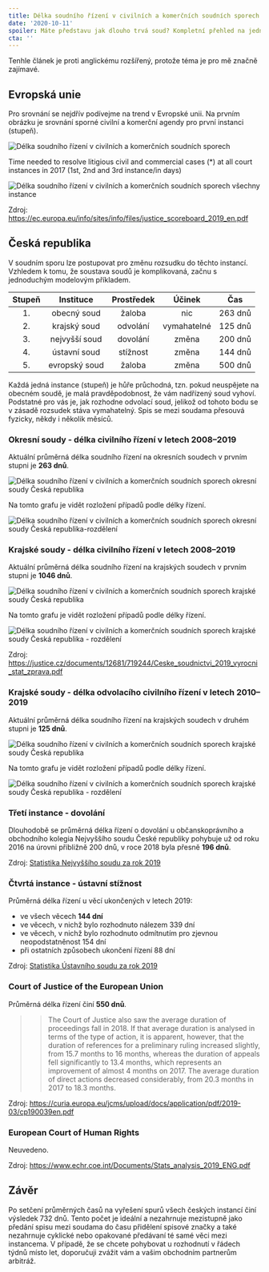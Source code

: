 ```yaml
---
title: Délka soudního řízení v civilních a komerčních soudních sporech
date: '2020-10-11'
spoiler: Máte představu jak dlouho trvá soud? Kompletní přehled na jedné stránce
cta: ''
---
```


Tenhle článek je proti anglickému rozšířený, protože téma je pro mě značně zajímavé.

## Evropská unie

Pro srovnání se nejdřív podívejme na trend v Evropské unii. Na prvním obrázku je srovnání sporné civilní a komerční agendy pro první instanci (stupeň).

![Délka soudního řízení v civilních a komerčních soudních sporech](./time-civil-case-first-instance.png)

Time needed to resolve litigious civil and commercial cases (*) at all court instances in 2017 (1st, 2nd and 3rd instance/in days)

![Délka soudního řízení v civilních a komerčních soudních sporech všechny instance](./time-civil-case-all-instances.png)

Zdroj: <https://ec.europa.eu/info/sites/info/files/justice_scoreboard_2019_en.pdf>

## Česká republika

V soudním sporu lze postupovat pro změnu rozsudku do těchto instancí. Vzhledem k tomu, že soustava soudů je komplikovaná, začnu s jednoduchým modelovým příkladem.

**Stupeň**|**Instituce**|**Prostředek**|**Účinek**|**Čas**
:-----:|:-----:|:-----:|:-----:|:-----:
1.|obecný soud|žaloba|nic|263 dnů
2.|krajský soud|odvolání|vymahatelné|125 dnů
3.|nejvyšší soud|dovolání|změna|200 dnů
4.|ústavní soud|stížnost|změna|144 dnů
5.|evropský soud|žaloba|změna|500 dnů

Každá jedná instance (stupeň) je hůře průchodná, tzn. pokud neuspějete na obecném soudě, je malá pravděpodobnost, že vám nadřízený soud vyhoví. Podstatné pro vás je, jak rozhodne odvolací soud, jelikož od tohoto bodu se v zásadě rozsudek stáva vymahatelný. Spis se mezi soudama přesouvá fyzicky, někdy i několik měsíců.

### Okresní soudy - délka civilního řízení v letech 2008–2019

Aktuální průměrná délka soudního řízení na okresních soudech v prvním stupni je **263 dnů**.

![Délka soudního řízení v civilních a komerčních soudních sporech okresní soudy Česká republika](./delka-civilniho-rizeni-prni-stupen-okresni-soudy.png)

Na tomto grafu je vidět rozložení případů podle délky řízení.

![Délka soudního řízení v civilních a komerčních soudních sporech okresní soudy Česká republika-rozdělení](./delka-civilniho-rizeni-prni-stupen-okresni-soudy-rozdeleni.png)

### Krajské soudy - délka civilního řízení v letech 2008–2019

Aktuální průměrná délka soudního řízení na krajských soudech v prvním stupni je **1046 dnů**.

![Délka soudního řízení v civilních a komerčních soudních sporech krajské soudy Česká republika](./delka-civilniho-rizeni-prni-stupen-krajske-soudy.png)

Na tomto grafu je vidět rozložení případů podle délky řízení.

![Délka soudního řízení v civilních a komerčních soudních sporech krajské soudy Česká republika - rozdělení](./delka-civilniho-rizeni-prni-stupen-krajske-soudy-rozdeleni.png)

Zdroj: <https://justice.cz/documents/12681/719244/Ceske_soudnictvi_2019_vyrocni_stat_zprava.pdf>

### Krajské soudy - délka odvolacího civilního řízení v letech 2010–2019

Aktuální průměrná délka soudního řízení na krajských soudech v druhém stupni je **125 dnů**.

![Délka soudního řízení v civilních a komerčních soudních sporech krajské soudy Česká republika](./delka-civilniho-rizeni-druhy-stupen-krajske-soudy.png)

Na tomto grafu je vidět rozložení případů podle délky řízení.

![Délka soudního řízení v civilních a komerčních soudních sporech krajské soudy Česká republika - rozdělení](./delka-civilniho-rizeni-druhy-stupen-krajske-soudy-rozdeleni.png)

### Třetí instance - dovolání

Dlouhodobě se průměrná délka řízení o dovolání u občanskoprávního a obchodního kolegia Nejvyššího soudu České republiky pohybuje už od roku 2016 na úrovni přibližně 200 dnů, v roce 2018 byla přesně **196 dnů**.

Zdroj: [Statistika Nejvyššího soudu za rok 2019](http://www.nsoud.cz/Judikatura/ns_web.nsf/web/Proverejnostamedia~TiskovezpravyNejvyssihosoudu~Nejvyssi_soud_znovu_podstatne_snizil_pocet_veci__ktere_zustaly_nevyrizeny_v_predeslem_roce_a_pravdepodobne_je_ceka_rozhodnuti_v_aktualnim_roce_2020__U_civilnich_dovolani_se_napriklad_snizil_pocet_tzv__nedodelku_o_temer_20_~?openDocument&lng=CZ)

### Čtvrtá instance - ústavní stížnost

Průměrná délka řízení u věcí ukončených v letech 2019:

- ve všech věcech **144 dní**
- ve věcech, v nichž bylo rozhodnuto nálezem 339 dní
- ve věcech, v nichž bylo rozhodnuto odmítnutím pro zjevnou neopodstatněnost 154 dní
- při ostatních způsobech ukončení řízení 88 dní

Zdroj: [Statistika Ústavního soudu za rok 2019](https://www.usoud.cz/fileadmin/user_upload/ustavni_soud_www/Statistika/VSA_2019.pdf)

### Court of Justice of the European Union

Průměrná délka řízení činí **550 dnů**.

>> The Court of Justice also saw the average duration of proceedings fall in 2018. If that average duration is analysed in terms of the type of action, it is apparent, however, that the duration of references for a preliminary ruling increased slightly, from 15.7 months to 16 months, whereas the duration of appeals fell significantly to 13.4 months, which represents an improvement of almost 4 months on 2017. The average duration of direct actions decreased considerably, from 20.3 months in 2017 to 18.3 months.

Zdroj: <https://curia.europa.eu/jcms/upload/docs/application/pdf/2019-03/cp190039en.pdf>

### European Court of Human Rights

Neuvedeno.

Zdroj: <https://www.echr.coe.int/Documents/Stats_analysis_2019_ENG.pdf>

## Závěr

Po setčení průměrných časů na vyřešení spurů všech českých instancí činí výsledek 732 dnů. Tento počet je ideální a nezahrnuje mezistupně jako předání spisu mezi soudama do času přidělení spisové značky a také nezahrnuje cyklické nebo opakované předávaní té samé věci mezi instancema. V případě, že se chcete pohybovat u rozhodnutí v řádech týdnů místo let, doporučuji zvážit vám a vašim obchodním partnerům arbitráž.
